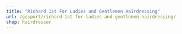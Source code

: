 ```yaml
---
title: "Richard 1st For Ladies and Gentlemen Hairdressing"
url: /gosport/richard-1st-for-ladies-and-gentlemen-hairdressing/
shop: hairdresser
---
```


